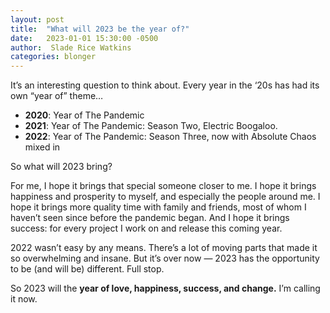 ```yaml
---
layout: post
title:  "What will 2023 be the year of?"
date:   2023-01-01 15:30:00 -0500
author:  Slade Rice Watkins
categories: blonger
---
```


It’s an interesting question to think about. Every year in the ‘20s has had its own “year of” theme…
- **2020**: Year of The Pandemic
- **2021**: Year of The Pandemic: Season Two, Electric Boogaloo.
- **2022**: Year of The Pandemic: Season Three, now with Absolute Chaos mixed in

So what will 2023 bring?

For me, I hope it brings that special someone closer to me. I hope it brings happiness and prosperity to myself, and especially the people around me. I hope it brings more quality time with family and friends, most of whom I haven’t seen since before the pandemic began. And I hope it brings success: for every project I work on and release this coming year.

2022 wasn’t easy by any means. There’s a lot of moving parts that made it so overwhelming and insane. But it’s over now — 2023 has the opportunity to be (and will be) different. Full stop.

So 2023 will the **year of love, happiness, success, and change.** I’m calling it now.